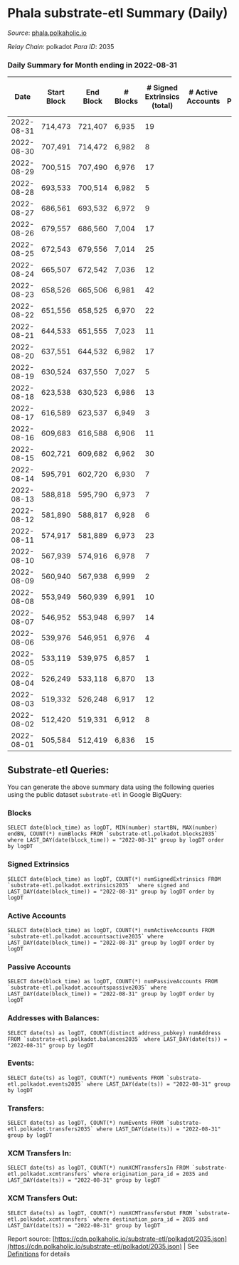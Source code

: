 # Phala substrate-etl Summary (Daily)

_Source_: [phala.polkaholic.io](https://phala.polkaholic.io)

*Relay Chain*: polkadot
*Para ID*: 2035



### Daily Summary for Month ending in 2022-08-31


| Date | Start Block | End Block | # Blocks | # Signed Extrinsics (total) | # Active Accounts | # Passive | # New | # Addresses with Balances | # Events | # Transfers | # XCM Transfers In | # XCM Transfers Out | Issues | 
| ---- | ----------- | --------- | -------- | --------------------------- | ----------------- | --------- | ----- | ------------------------- | -------- | ----------- | ------------------ | ------------------- | ------ |
| 2022-08-31 | 714,473 | 721,407 | 6,935 | 19 |  |  |  | 2,563 | 14,029 | 6 ($48.05) | 1 ($20.41) | 1 ($20.53) |  |
| 2022-08-30 | 707,491 | 714,472 | 6,982 | 8 |  |  |  | 2,560 | 14,021 | 2 ($68.49) |   |   |  |
| 2022-08-29 | 700,515 | 707,490 | 6,976 | 17 |  |  |  | 2,558 | 14,075 | 2 ($1.11) |   | 1 ($4.17) |  |
| 2022-08-28 | 693,533 | 700,514 | 6,982 | 5 |  |  |  | 2,557 | 14,002 |   |   |   |  |
| 2022-08-27 | 686,561 | 693,532 | 6,972 | 9 |  |  |  | 2,557 | 14,010 | 2 ($16.53) |   | 1 ($0.09) |  |
| 2022-08-26 | 679,557 | 686,560 | 7,004 | 17 |  |  |  | 2,557 | 14,125 | 4 ($103.25) |   |   |  |
| 2022-08-25 | 672,543 | 679,556 | 7,014 | 25 |  |  |  | 2,555 | 14,281 | 7 ($525.44) | 5 ($3.41) | 8 ($316.12) |  |
| 2022-08-24 | 665,507 | 672,542 | 7,036 | 12 |  |  |  | 2,551 | 14,196 | 2 ($8.56) | 4 ($6.97) | 4 ($1.57) |  |
| 2022-08-23 | 658,526 | 665,506 | 6,981 | 42 |  |  |  | 2,550 | 14,365 | 17 ($66.21) | 8 ($1.44) | 8 ($1.74) |  |
| 2022-08-22 | 651,556 | 658,525 | 6,970 | 22 |  |  |  | 2,537 | 14,111 | 4 ($88.18) |   | 2 ($0.61) |  |
| 2022-08-21 | 644,533 | 651,555 | 7,023 | 11 |  |  |  | 2,532 | 14,116 | 4 ($37.21) |   |   |  |
| 2022-08-20 | 637,551 | 644,532 | 6,982 | 17 |  |  |  | 2,532 | 14,078 | 5 ($39.15) |   |   |  |
| 2022-08-19 | 630,524 | 637,550 | 7,027 | 5 |  |  |  | 2,528 | 14,098 | 1 ($60.99) |   |   |  |
| 2022-08-18 | 623,538 | 630,523 | 6,986 | 13 |  |  |  | 2,528 | 14,058 | 2 ($6.09) |   |   |  |
| 2022-08-17 | 616,589 | 623,537 | 6,949 | 3 |  |  |  | 2,527 | 13,926 | 1 ($0.13) |   |   |  |
| 2022-08-16 | 609,683 | 616,588 | 6,906 | 11 |  |  |  | 2,526 | 13,920 | 1 ($33.34) |   |   |  |
| 2022-08-15 | 602,721 | 609,682 | 6,962 | 30 |  |  |  | 2,524 | 14,165 | 1 ($6.70) |   |   |  |
| 2022-08-14 | 595,791 | 602,720 | 6,930 | 7 |  |  |  | 2,523 | 13,912 | 2 ($5.55) |   |   |  |
| 2022-08-13 | 588,818 | 595,790 | 6,973 | 7 |  |  |  | 2,522 | 13,993 | 1 ($0.41) |   |   |  |
| 2022-08-12 | 581,890 | 588,817 | 6,928 | 6 |  |  |  | 2,522 | 13,908 | 2 ($1.48) |   |   |  |
| 2022-08-11 | 574,917 | 581,889 | 6,973 | 23 |  |  |  | 2,521 | 14,103 | 8 ($10,103.12) |   |   |  |
| 2022-08-10 | 567,939 | 574,916 | 6,978 | 7 |  |  |  | 2,514 | 14,009 |   |   |   |  |
| 2022-08-09 | 560,940 | 567,938 | 6,999 | 2 |  |  |  | 2,514 | 14,018 |   |   |   |  |
| 2022-08-08 | 553,949 | 560,939 | 6,991 | 10 |  |  |  | 2,514 | 14,053 |   |   |   |  |
| 2022-08-07 | 546,952 | 553,948 | 6,997 | 14 |  |  |  | 2,514 | 14,085 | 2 ($6.16) |   |   |  |
| 2022-08-06 | 539,976 | 546,951 | 6,976 | 4 |  |  |  | 2,513 | 13,983 |   |   |   |  |
| 2022-08-05 | 533,119 | 539,975 | 6,857 | 1 |  |  |  | 2,513 | 13,723 |   |   |   |  |
| 2022-08-04 | 526,249 | 533,118 | 6,870 | 13 |  |  |  | 2,513 | 13,844 | 2 ($1.92) |   |   |  |
| 2022-08-03 | 519,332 | 526,248 | 6,917 | 12 |  |  |  | 2,512 | 13,918 | 4 ($3.64) |   |   |  |
| 2022-08-02 | 512,420 | 519,331 | 6,912 | 8 |  |  |  | 2,509 | 13,877 |   |   |   |  |
| 2022-08-01 | 505,584 | 512,419 | 6,836 | 15 |  |  |  | 2,509 | 13,776 | 2 ($98.54) |   |   |  |

## Substrate-etl Queries:
You can generate the above summary data using the following queries using the public dataset `substrate-etl` in Google BigQuery:


### Blocks
```
SELECT date(block_time) as logDT, MIN(number) startBN, MAX(number) endBN, COUNT(*) numBlocks FROM `substrate-etl.polkadot.blocks2035`  where LAST_DAY(date(block_time)) = "2022-08-31" group by logDT order by logDT
```


### Signed Extrinsics
```
SELECT date(block_time) as logDT, COUNT(*) numSignedExtrinsics FROM `substrate-etl.polkadot.extrinsics2035`  where signed and LAST_DAY(date(block_time)) = "2022-08-31" group by logDT order by logDT
```


### Active Accounts
```
SELECT date(block_time) as logDT, COUNT(*) numActiveAccounts FROM `substrate-etl.polkadot.accountsactive2035` where LAST_DAY(date(block_time)) = "2022-08-31" group by logDT order by logDT
```


### Passive Accounts
```
SELECT date(block_time) as logDT, COUNT(*) numPassiveAccounts FROM `substrate-etl.polkadot.accountspassive2035` where LAST_DAY(date(block_time)) = "2022-08-31" group by logDT order by logDT
```


### Addresses with Balances:
```
SELECT date(ts) as logDT, COUNT(distinct address_pubkey) numAddress FROM `substrate-etl.polkadot.balances2035` where LAST_DAY(date(ts)) = "2022-08-31" group by logDT
```


### Events:
```
SELECT date(ts) as logDT, COUNT(*) numEvents FROM `substrate-etl.polkadot.events2035` where LAST_DAY(date(ts)) = "2022-08-31" group by logDT
```


### Transfers:
```
SELECT date(ts) as logDT, COUNT(*) numEvents FROM `substrate-etl.polkadot.transfers2035` where LAST_DAY(date(ts)) = "2022-08-31" group by logDT
```


### XCM Transfers In:
```
SELECT date(ts) as logDT, COUNT(*) numXCMTransfersIn FROM `substrate-etl.polkadot.xcmtransfers` where origination_para_id = 2035 and LAST_DAY(date(ts)) = "2022-08-31" group by logDT
```


### XCM Transfers Out:
```
SELECT date(ts) as logDT, COUNT(*) numXCMTransfersOut FROM `substrate-etl.polkadot.xcmtransfers` where destination_para_id = 2035 and LAST_DAY(date(ts)) = "2022-08-31" group by logDT
```



Report source: [https://cdn.polkaholic.io/substrate-etl/polkadot/2035.json](https://cdn.polkaholic.io/substrate-etl/polkadot/2035.json) | See [Definitions](/DEFINITIONS.md) for details
